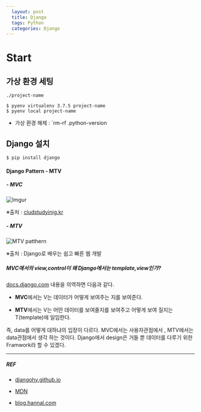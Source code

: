 ```yaml
---
  layout: post
  title: Django
  tags: Python
  categories: Django
---
```




# Start

## 가상 환경 세팅

```
./project-name

$ pyenv virtualenv 3.7.5 project-name
$ pyenv local project-name
```

- 가상 환경 해제 : `rm-rf .python-version

## Django 설치

```
$ pip install django
```

#### Django Pattern - MTV

##### - MVC

![Imgur](https://i.imgur.com/V7CGG0Y.png)

※출처 : [cludstudyinig.kr](https://cloudstudying.kr/lectures/235)

##### - MTV

![MTV patthern](https://djangohy.github.io/assets/images/MTVpattern.png)

※출처 : Django로 배우는 쉽고 빠른 웹 개발



##### MVC에서의 view,control이 왜 Django에서는 template,view인가?

[docs.django.com](https://docs.djangoproject.com/en/1.9/faq/general/#django-appears-to-be-a-mvc-framework-but-you-call-the-controller-the-view-and-the-view-the-template-how-come-you-don-t-use-the-standard-names) 내용을 의역하면 다음과 같다.

- **MVC**에서는 V는 데이터가 어떻게 보여주는 지를 보여준다.

- **MTV**에서는 V는 어떤 데이터를 보여줄지를 보여주고 어떻게 보여 질지는 T(template)에 일임한다.

즉, data를 어떻게 대하냐의 입장이 다르다. MVC에서는 사용자관점에서 , MTV에서는 data관점에서 생각 하는 것이다. Django에서 design은 거들 뿐 데이터를 다루기 위한 Framwork라 할 수 있겠다.





---

##### REF

- [djangohy.github.io](https://djangohy.github.io/MTV)

- [MDN](https://developer.mozilla.org/ko/docs/Learn/Server-side/Django/Introduction)

- [blog.hannal.com](https://blog.hannal.com/)